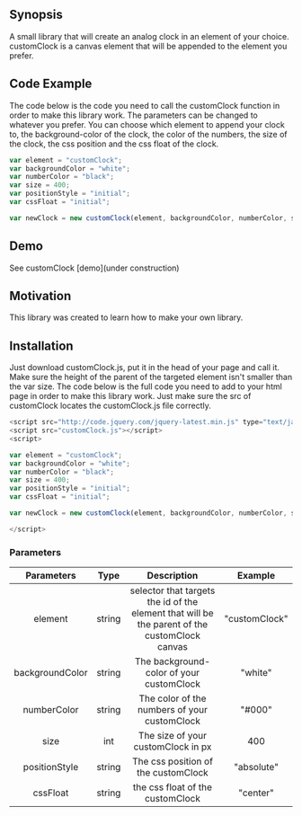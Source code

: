 ## Synopsis

A small library that will create an analog clock in an element of your choice. customClock is a canvas element that will be appended to the element you prefer.

## Code Example

The code below is the code you need to call the customClock function in order to make this library work. The parameters can be changed to whatever you prefer.
You can choose which element to append your clock to, the background-color of the clock, the color of the numbers, the size of the clock, the css position and the css float of the clock.

```javascript
var element = "customClock";
var backgroundColor = "white";
var numberColor = "black";
var size = 400;
var positionStyle = "initial";
var cssFloat = "initial";

var newClock = new customClock(element, backgroundColor, numberColor, size, positionStyle, cssFloat);
```

## Demo
See customClock [demo](under construction)

## Motivation

This library was created to learn how to make your own library.

## Installation

Just download customClock.js, put it in the head of your page and call it. Make sure the height of the parent of the targeted element isn't smaller than the var size. 
The code below is the full code you need to add to your html page in order to make this library work. Just make sure the src of customClock locates the customClock.js file correctly.

```javascript
<script src="http://code.jquery.com/jquery-latest.min.js" type="text/javascript"></script>  
<script src="customClock.js"></script>
<script>

var element = "customClock";
var backgroundColor = "white";
var numberColor = "black";
var size = 400;
var positionStyle = "initial";
var cssFloat = "initial";

var newClock = new customClock(element, backgroundColor, numberColor, size, positionStyle, cssFloat);

</script>
```


### Parameters

| Parameters   		| Type       | Description                                                              				      | Example        |
|:-----------------:|:----------:|:----------------------------------------------------------------------------------------------:|:--------------:|
| element      		| string     | selector that targets the id of the element that will be the parent of the customClock canvas  | "customClock"  |
| backgroundColor   | string     | The background-color of your customClock  					           					 	  | "white"        |
| numberColor   	| string     | The color of the numbers of your customClock  				            				 	  | "#000"         |
| size    			| int        | The size of your customClock in px  							            				 	  | 400            |
| positionStyle     | string     | The css position of the customClock  					                				 	  | "absolute"     |
| cssFloat    		| string     | the css float of the customClock						                    				 	  | "center"       |
